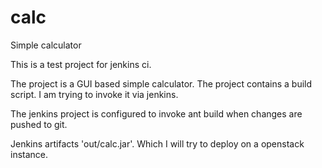 # calc
Simple calculator

This is a test project for jenkins ci.

The project is a GUI based simple calculator. The project contains a build script. I am trying to invoke it via jenkins.

The jenkins project is configured to invoke ant build when changes are pushed to git.

Jenkins artifacts 'out/calc.jar'. Which I will try to deploy on a openstack instance.
